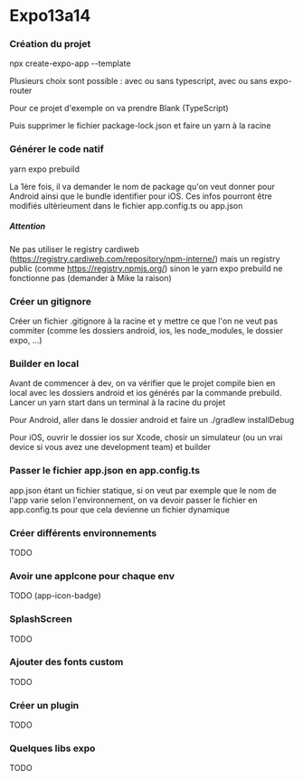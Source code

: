 # Expo13a14

### Création du projet

npx create-expo-app --template

Plusieurs choix sont possible : avec ou sans typescript, avec ou sans expo-router

Pour ce projet d'exemple on va prendre Blank (TypeScript)

Puis supprimer le fichier package-lock.json et faire un yarn à la racine

### Générer le code natif

yarn expo prebuild

La 1ère fois, il va demander le nom de package qu'on veut donner pour Android ainsi que le bundle identifier pour iOS.
Ces infos pourront être modifiés ultèrieument dans le fichier app.config.ts ou app.json

##### Attention

Ne pas utiliser le registry cardiweb (https://registry.cardiweb.com/repository/npm-interne/) mais un registry public (comme https://registry.npmjs.org/) sinon le yarn expo prebuild ne fonctionne pas (demander à Mike la raison)


### Créer un gitignore

Créer un fichier .gitignore à la racine et y mettre ce que l'on ne veut pas commiter (comme les dossiers android, ios, les node_modules, le dossier expo, ...)

### Builder en local

Avant de commencer à dev, on va vérifier que le projet compile bien en local avec les dossiers android et ios générés par la commande prebuild.
Lancer un yarn start dans un terminal à la racine du projet

Pour Android, aller dans le dossier android et faire un ./gradlew installDebug

Pour iOS, ouvrir le dossier ios sur Xcode, chosir un simulateur (ou un vrai device si vous avez une development team) et builder

### Passer le fichier app.json en app.config.ts

app.json étant un fichier statique, si on veut par exemple que le nom de l'app varie selon l'environnement, on va devoir passer le fichier en app.config.ts pour que cela devienne un fichier dynamique

### Créer différents environnements

TODO

### Avoir une appIcone pour chaque env

TODO (app-icon-badge)

### SplashScreen

TODO

### Ajouter des fonts custom

TODO

### Créer un plugin

TODO

### Quelques libs expo

TODO